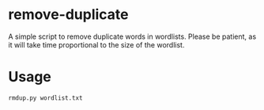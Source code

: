 remove-duplicate
================

A simple script to remove duplicate words in wordlists. Please be patient, as it will take time proportional to the size of the wordlist.


Usage
=====

`rmdup.py wordlist.txt`

